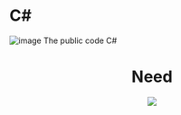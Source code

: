# C#
![image](https://user-images.githubusercontent.com/92306660/167708052-60eba8d8-90e1-4d6b-b802-63c384823144.png)
The public code C#
<h1 align="center">
   Need
</h1>

<p align="center">
  <a href="https://github.com/Matary1">
    <img src="https://skillicons.dev/icons?i=vscode,c#" />
  </a>  
